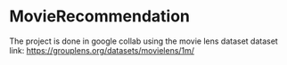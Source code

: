 # MovieRecommendation
The project is done in google collab using the movie lens dataset
dataset link: https://grouplens.org/datasets/movielens/1m/
